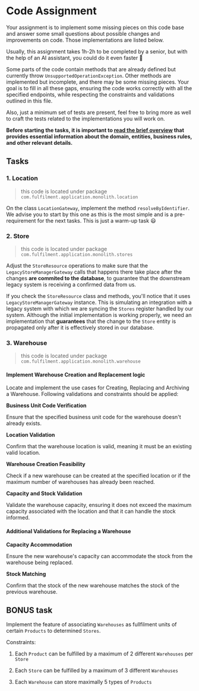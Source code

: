 # Code Assignment

Your assignment is to implement some missing pieces on this code base and answer some small questions about possible changes and improvements on code. Those implementations are listed below.

Usually, this assignment takes 1h-2h to be completed by a senior, but with the help of an AI assistant, you could do it even faster 🤖

Some parts of the code contain methods that are already defined but currently throw `UnsupportedOperationException`. Other methods are implemented but incomplete, and there may be some missing pieces. Your goal is to fill in all these gaps, ensuring the code works correctly with all the specified endpoints, while respecting the constraints and validations outlined in this file.

Also, just a minimum set of tests are present, feel free to bring more as well to craft the tests related to the implementations you will work on.

**Before starting the tasks, it is important to [read the brief overview](BRIEFING.md) that provides essential information about the domain, entities, business rules, and other relevant details.**

## Tasks

### 1. Location

> this code is located under package `com.fulfilment.application.monolith.location`

On the class `LocationGateway`, implement the method `resolveByIdentifier`. We advise you to start by this one as this is the most simple and is a pre-requirement for the next tasks. This is just a warm-up task 😃

### 2. Store

> this code is located under package `com.fulfilment.application.monolith.stores`

Adjust the `StoreResource` operations to make sure that the `LegacyStoreManagerGateway` calls that happens there take place after the changes **are commited to the database**, to guarantee that the downstream legacy system is receiving a confirmed data from us.

If you check the `StoreResource` class and methods, you'll notice that it uses `LegacyStoreManagerGateway` instance. This is simulating an integration with a legacy system with which we are syncing the `Stores` register handled by our system. Although the initial implementation is working properly, we need an implementation that **guarantees** that the change to the `Store` entity is propagated only after it is effectively stored in our database.

### 3. Warehouse

> this code is located under package `com.fulfilment.application.monolith.warehouse`

#### Implement Warehouse Creation and Replacement logic

Locate and implement the use cases for Creating, Replacing and Archiving a Warehouse. Following validations and constraints should be applied:

**Business Unit Code Verification**

Ensure that the specified business unit code for the warehouse doesn't already exists.

**Location Validation**

Confirm that the warehouse location is valid, meaning it must be an existing valid location.

**Warehouse Creation Feasibility**

Check if a new warehouse can be created at the specified location or if the maximum number of warehouses has already been reached.

**Capacity and Stock Validation** 

Validate the warehouse capacity, ensuring it does not exceed the maximum capacity associated with the location and that it can handle the stock informed.

#### Additional Validations for Replacing a Warehouse

**Capacity Accommodation**

Ensure the new warehouse's capacity can accommodate the stock from the warehouse being replaced.

**Stock Matching**

Confirm that the stock of the new warehouse matches the stock of the previous warehouse.

## BONUS task

Implement the feature of associating `Warehouses` as fullfilment units of certain `Products` to determined `Stores`.

Constraints:

1. Each `Product` can be fulfilled by a maximum of 2 different `Warehouses` per `Store`

2. Each `Store` can be fulfilled by a maximum of 3 different `Warehouses`

3. Each `Warehouse` can store maximally 5 types of `Products`